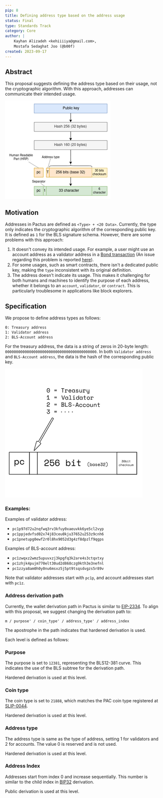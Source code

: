 ```yaml
---
pip: 8
title: Defining address type based on the address usage
status: Final
type: Standards Track
category: Core
author: |
    Kayhan Alizadeh <kehiiiiya@gmail.com>,
    Mostafa Sedaghat Joo (@b00f)
created: 2023-09-17
---
```


## Abstract

This proposal suggests defining the address type based on their usage, not the cryptographic algorithm.
With this approach, addresses can communicate their intended usage.

![PIP-8 - address format](../assets/pip-8/pactus_address.png)

## Motivation

Addresses in Pactus are defined as `<Type> + <20 Data>`.
Currently, the type only indicates the cryptographic algorithm of the corresponding public key.
It is defined as `1` for the BLS signature schema.
However, there are some problems with this approach:

1. It doesn't convey its intended usage.
For example, a user might use an account address as a validator address in a [Bond transaction](https://pactus.org/learn/transaction/bond/) (An issue regarding this problem is reported [here](https://github.com/pactus-project/pactus/issues/510)).
2. For some usages, such as smart contracts, there isn't a dedicated public key, making the `type` inconsistent with its original definition.
3. The address doesn't indicate its usage. This makes it challenging for both humans and machines to identify the purpose of each address, whether it belongs to an `account`, `validator`, or `contract`. This is particularly troublesome in applications like block explorers.

## Specification

We propose to define address types as follows:

```text
0: Treasury address
1: Validator address
2: BLS-Account address
```

For the treasury address, the data is a string of zeros in 20-byte length: `000000000000000000000000000000000000000000`.
In both `Validator address` and `BLS-Account address`, the data is the hash of the corresponding public key.

![PIP-8 - address types](../assets/pip-8/pip-8-address.png)

### Examples:

 Examples of validator address:

- `pc1p97d72u2nqfwq3rv3kfuy0xaeuvkk6ye5cl2vyp`
- `pc1ppjedvfsd02x74j83ceu0kju37652u253z9cnh6`
- `pc1pnetupg0ewf2r0l8hx9052d3g4zf8dpzlf9qgps`

Examples of BLS-account address:

- `pc1zwqxz2wmz5upuvxzj3kpgfq3k2are4s3ctqxtxy`
- `pc1zhjk4pujm770elt30ud2d868czg9kth3e3nefnl`
- `pc1zzya8am0h0y0nu6msxz5j5pt9tsqsdvgzs5r89v`

Note that validator addresses start with `pc1p`, and account addresses start with `pc1z`.

### Address derivation path

Currently, the wallet derivation path in Pactus is similar to [EIP-2334](https://eips.ethereum.org/EIPS/eip-2334).
To align with this proposal, we suggest changing the derivation path to:

```
m / purpose' / coin_type' / address_type' / address_index
```

The apostrophe in the path indicates that hardened derivation is used.

Each level is defined as follows:

### Purpose

The purpose is set to `12381`, representing the BLS12-381 curve. This indicates the use of the BLS subtree for the derivation path.

Hardened derivation is used at this level.

### Coin type

The coin type is set to `21888`, which matches the PAC coin type registered at
[SLIP-0044](https://github.com/satoshilabs/slips/blob/master/slip-0044.md).

 Hardened derivation is used at this level.

### Address type

The address type is same as the type of address, setting 1 for validators and 2 for accounts.
The value 0 is reserved and is not used.

 Hardened derivation is used at this level.

### Address Index

Addresses start from index 0 and increase sequentially.
This number is similar to the child index in
[BIP32](https://github.com/bitcoin/bips/blob/master/bip-0032.mediawiki) derivation.

 Public derivation is used at this level.
